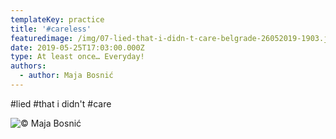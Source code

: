 ```yaml
---
templateKey: practice
title: '#careless'
featuredimage: /img/07-lied-that-i-didn-t-care-belgrade-26052019-1903.jpg
date: 2019-05-25T17:03:00.000Z
type: At least once… Everyday!
authors:
  - author: Maja Bosnić
---
```

\#lied #that i didn't #care

![© Maja Bosnić](/img/07-lied-that-i-didn-t-care-belgrade-26052019-1903.jpg "careless © Maja Bosnić")
